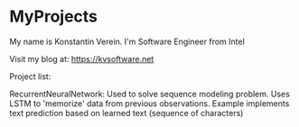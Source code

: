 # MyProjects

My name is Konstantin Verein. I'm Software Engineer from Intel

Visit my blog at: https://kvsoftware.net

Project list:

RecurrentNeuralNetwork:
Used to solve sequence modeling problem. Uses LSTM to 'memorize' data from previous observations.
Example implements text prediction based on learned text (sequence of characters)
                        
